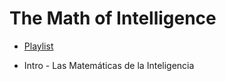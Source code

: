 # The Math of Intelligence

- [Playlist](https://www.youtube.com/playlist?list=PL2-dafEMk2A7mu0bSksCGMJEmeddU_H4D)

- Intro - Las Matemáticas de la Inteligencia
